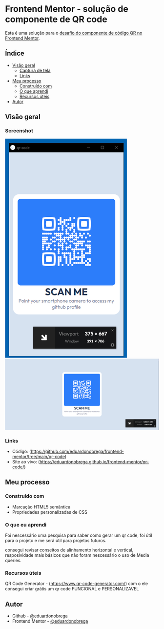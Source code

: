 # Frontend Mentor - solução de componente de QR code

Esta é uma solução para o [desafio do componente de código QR no Frontend Mentor](https://www.frontendmentor.io/challenges/qr-code-component-iux_sIO_H).

## Índice

- [Visão geral](#visão-geral)
  - [Captura de tela](#screenshot)
  - [Links](#links)
- [Meu processo](#meu-processo)
  - [Construído com](#construído-com)
  - [O que aprendi](#o-que-eu-aprendi)
  - [Recursos úteis](#recursos-úteis)
- [Autor](#autor)

## Visão geral

### Screenshot

![](./screenshot/screenshot-1.png)
![](./screenshot/screenshot-2.png)

### Links

- Código: (https://github.com/eduardonobrega/frontend-mentor/tree/main/qr-code)
- Site ao vivo: (https://eduardonobrega.github.io/frontend-mentor/qr-code/)


## Meu processo

### Construído com
- Marcação HTML5 semântica
- Propriedades personalizadas de CSS

### O que eu aprendi

Foi nescessário uma pesquisa para saber como gerar um qr code, foi útil para o projeto e me será útil para projetos futuros.

consegui revisar conseitos de alinhamento horizontal e vertical, resposividade mais básicos que não foram nescessário o uso de Media queries.

### Recursos úteis

QR Code Generator - (https://www.qr-code-generator.com/)
com o ele consegui criar grátis um qr code FUNCIONAL e PERSONALIZAVEL

## Autor

- Github - [@eduardonobrega](https://github.com/eduardonobrega)
- Frontend Mentor - [@eduardonobrega](https://www.frontendmentor.io/profile/eduardonobrega)
